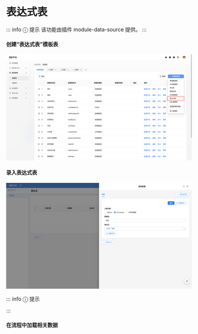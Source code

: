 # 表达式表

::: info &#9432; 提示
该功能由插件 module-data-source 提供。
:::

#### 创建“表达式表”模板表
![](../../../../../public/calculation_collection.png)
#### 录入表达式表
![](../../../../../public/calculation_collection1.png)

::: info &#9432; 提示

:::

#### 在流程中加载相关数据
<!-- TODO: 插入图片 -->
